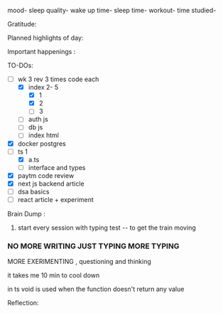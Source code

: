 mood-
sleep quality-
wake up time-
sleep time-
workout-
time studied-

Gratitude:

Planned highlights of day:


Important happenings :

TO-DOs:
- [ ] wk 3 rev 3 times code each
	- [x] index 2- 5
		- [x] 1
		- [x] 2
		- [ ] 3
	- [ ] auth js
	- [ ] db js
	- [ ] index html
- [x] docker postgres
- [ ] ts 1
	- [x] a.ts
	- [ ] interface and types
- [x] paytm code review 
- [x] next js backend article
- [ ] dsa basics 
- [ ] react article + experiment

Brain Dump :
1. start every session with typing test -- to get the train moving  
### NO MORE WRITING JUST TYPING MORE TYPING
MORE EXERIMENTING , questioning and thinking

it takes me 10 min to cool down

in ts void is used when the function doesn't return any value

Reflection:
